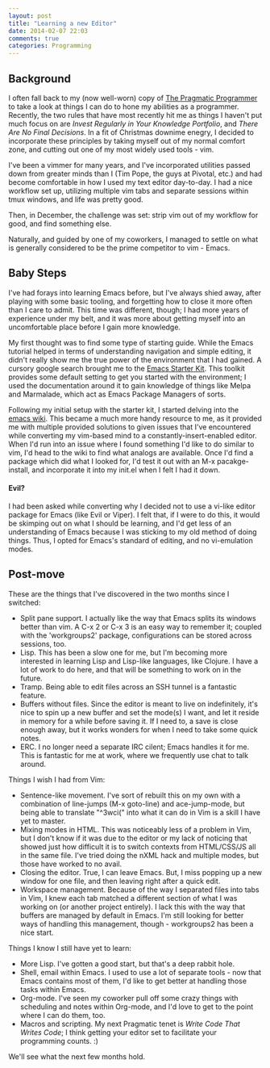 ```yaml
---
layout: post
title: "Learning a new Editor"
date: 2014-02-07 22:03
comments: true
categories: Programming
---
```


## Background

I often fall back to my (now well-worn) copy of [The Pragmatic Programmer](http://pragprog.com/book/tpp/the-pragmatic-programmer) to take a look at things I can do to hone my abilities as a programmer. Recently, the two rules that have most recently hit me as things I haven't put much focus on are *Invest Regularly in Your Knowledge Portfolio*, and *There Are No Final Decisions*. In a fit of Christmas downime enegry, I decided to incorporate these principles by taking myself out of my normal comfort zone, and cutting out one of my most widely used tools - vim.

I've been a vimmer for many years, and I've incorporated utilities passed down from greater minds than I (Tim Pope, the guys at Pivotal, etc.) and had become comfortable in how I used my text editor day-to-day. I had a nice workflow set up, utilizing multiple vim tabs and separate sessions within tmux windows, and life was pretty good.

Then, in December, the challenge was set: strip vim out of my workflow for good, and find something else.

Naturally, and guided by one of my coworkers, I managed to settle on what is generally considered to be the prime competitor to vim - Emacs.

## Baby Steps

I've had forays into learning Emacs before, but I've always shied away, after playing with some basic tooling, and forgetting how to close it more often than I care to admit. This time was different, though; I had more years of experience under my belt, and it was more about getting myself into an uncomfortable place before I gain more knowledge.

My first thought was to find some type of starting guide. While the Emacs tutorial helped in terms of understanding navigation and simple editing, it didn't really show me the true power of the environment that I had gained. A cursory google search brought me to the [Emacs Starter Kit](https://github.com/technomancy/emacs-starter-kit). This toolkit provides some default setting to get you started with the environment; I used the documentation around it to gain knowledge of things like Melpa and Marmalade, which act as Emacs Package Managers of sorts.

Following my initial setup with the starter kit, I started delving into the [emacs wiki](http://www.emacswiki.org/emacs/). This became a much more handy resource to me, as it provided me with multiple provided solutions to given issues that I've encountered while converting my vim-based mind to a constantly-insert-enabled editor. When I'd run into an issue where I found something I'd like to do similar to vim, I'd head to the wiki to find what analogs are available. Once I'd find a package which did what I looked for, I'd test it out with an M-x pacakge-install, and incorporate it into my init.el when I felt I had it down.

#### Evil?

I had been asked while converting why I decided not to use a vi-like editor package for Emacs (like Evil or Viper). I felt that, if I were to do this, it would be skimping out on what I should be learning, and I'd get less of an understanding of Emacs because I was sticking to my old method of doing things. Thus, I opted for Emacs's standard of editing, and no vi-emulation modes.

## Post-move

These are the things that I've discovered in the two months since I switched:

* Split pane support. I actually like the way that Emacs splits its windows better than vim. A C-x 2 or C-x 3 is an easy way to remember it; coupled with the 'workgroups2' package, configurations can be stored across sessions, too.
* Lisp. This has been a slow one for me, but I'm becoming more interested in learning Lisp and Lisp-like languages, like Clojure. I have a lot of work to do here, and that will be something to work on in the future.
* Tramp. Being able to edit files across an SSH tunnel is a fantastic feature.
* Buffers without files. Since the editor is meant to live on indefinitely, it's nice to spin up a new buffer and set the mode(s) I want, and let it reside in memory for a while before saving it. If I need to, a save is close enough away, but it works wonders for when I need to take some quick notes.
* ERC. I no longer need a separate IRC cilent; Emacs handles it for me. This is fantastic for me at work, where we frequently use chat to talk around.

Things I wish I had from Vim:

* Sentence-like movement. I've sort of rebuilt this on my own with a combination of line-jumps (M-x goto-line) and ace-jump-mode, but being able to translate "^3wci(" into what it can do in Vim is a skill I have yet to master.
* Mixing modes in HTML. This was noticeably less of a problem in Vim, but I don't know if it was due to the editor or my lack of noticing that showed just how difficult it is to switch contexts from HTML/CSS/JS all in the same file. I've tried doing the nXML hack and multiple modes, but those have worked to no avail.
* Closing the editor. True, I can leave Emacs. But, I miss popping up a new window for one file, and then leaving right after a quick edit.
* Workspace management. Because of the way I separated files into tabs in Vim, I knew each tab matched a different section of what I was working on (or another project entirely).  I lack this with the way that buffers are managed by default in Emacs. I'm still looking for better ways of handling this management, though - workgroups2 has been a nice start.

Things I know I still have yet to learn:

* More Lisp. I've gotten a good start, but that's a deep rabbit hole.
* Shell, email within Emacs. I used to use a lot of separate tools - now that Emacs contains most of them, I'd like to get better at handling those tasks within Emacs.
* Org-mode. I've seen my coworker pull off some crazy things with scheduling and notes within Org-mode, and I'd love to get to the point where I can do them, too.
* Macros and scripting. My next Pragmatic tenet is *Write Code That Writes Code*; I think getting your editor set to facilitate your programming counts. :)

We'll see what the next few months hold.
